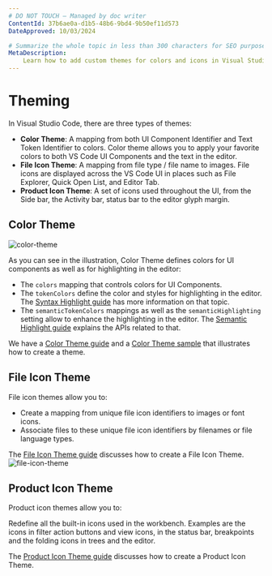 ```yaml
---
# DO NOT TOUCH — Managed by doc writer
ContentId: 37b6ae0a-d1b5-48b6-9bd4-9b50ef11d573
DateApproved: 10/03/2024

# Summarize the whole topic in less than 300 characters for SEO purpose
MetaDescription:
    Learn how to add custom themes for colors and icons in Visual Studio Code.
---
```


# Theming

In Visual Studio Code, there are three types of themes:

-   **Color Theme**: A mapping from both UI Component Identifier and Text Token
    Identifier to colors. Color theme allows you to apply your favorite colors
    to both VS Code UI Components and the text in the editor.
-   **File Icon Theme**: A mapping from file type / file name to images. File
    icons are displayed across the VS Code UI in places such as File Explorer,
    Quick Open List, and Editor Tab.
-   **Product Icon Theme**: A set of icons used throughout the UI, from the Side
    bar, the Activity bar, status bar to the editor glyph margin.

## Color Theme

![color-theme](images/theming/color-theme.png)

As you can see in the illustration, Color Theme defines colors for UI components
as well as for highlighting in the editor:

-   The `colors` mapping that controls colors for UI Components.
-   The `tokenColors` define the color and styles for highlighting in the
    editor. The
    [Syntax Highlight guide](/api/language-extensions/syntax-highlight-guide)
    has more information on that topic.
-   The `semanticTokenColors` mappings as well as the `semanticHighlighting`
    setting allow to enhance the highlighting in the editor. The
    [Semantic Highlight guide](/api/language-extensions/semantic-highlight-guide)
    explains the APIs related to that.

We have a [Color Theme guide](/api/extension-guides/color-theme) and a
[Color Theme sample](https://github.com/microsoft/vscode-extension-samples/tree/main/theme-sample)
that illustrates how to create a theme.

## File Icon Theme

File icon themes allow you to:

-   Create a mapping from unique file icon identifiers to images or font icons.
-   Associate files to these unique file icon identifiers by filenames or file
    language types.

The [File Icon Theme guide](/api/extension-guides/file-icon-theme) discusses how
to create a File Icon Theme.
![file-icon-theme](images/theming/file-icon-theme.png)

## Product Icon Theme

Product icon themes allow you to:

Redefine all the built-in icons used in the workbench. Examples are the icons in
filter action buttons and view icons, in the status bar, breakpoints and the
folding icons in trees and the editor.

The [Product Icon Theme guide](/api/extension-guides/product-icon-theme)
discusses how to create a Product Icon Theme.

